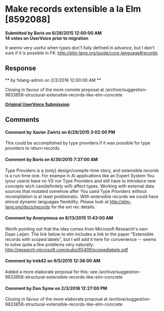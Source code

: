 # Make records extensible a la Elm [8592088] #

**Submitted by Boris on 6/28/2015 12:00:00 AM**  
**14 votes on UserVoice prior to migration**  

It seems very useful when types don't fully defined in advance, but I don't sure if it is possible in F#.
http://elm-lang.org/guide/core-language#records



## Response ##
** by fslang-admin on 2/3/2016 12:00:00 AM **

Closing in favour of the more conrete proposal at /archive/suggestion-9633858-structural-extensible-records-like-elm-concrete


**[Original UserVoice Submission](https://fslang.uservoice.com/forums/245727-f-language/suggestions/8592088)**


## Comments ##


#### Comment by Xavier Zwirtz on 6/29/2015 3:02:00 PM ####
This could be accomplished by type providers if it was possible for type providers to return records.


#### Comment by Boris on 6/30/2015 7:37:00 AM ####
Type Providers is a (only) design/compile-time story, and extensible records is a run-time one.
For exampe in AI applications like an Expert System You (your users) have no VS nor Type Providers and still have to introduce new concepts wich can(definitely will) affect types. Working with external data sources that mutated somehow after You used Type Providers without recompilation is at least problematic. With extensible records we could have almost dynamic languages flexibility.
Please look at http://elm-lang.org/docs/records for the ext rec details.


#### Comment by Anonymous on 8/13/2015 11:43:00 AM ####
Worth pointing out that the idea comes from Microsoft Research's own Daan Leijen. The link below to elm includes a link to the paper "Extensible records with scoped labels", but I will add it here for convenience -- seems to solve quite a few problems very naturally: http://research.microsoft.com/pubs/65409/scopedlabels.pdf


#### Comment by trek42 on 9/5/2015 12:38:00 AM ####
Added a more elaborate proposal for this: see /archive/suggestion-9633858-structural-extensible-records-like-elm-concrete


#### Comment by Don Syme on 2/3/2016 12:27:00 PM ####
Closing in favour of the more elaborate proposal at /archive/suggestion-9633858-structural-extensible-records-like-elm-concrete

